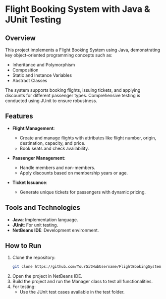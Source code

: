 # Flight Booking System with Java & JUnit Testing

## Overview

This project implements a Flight Booking System using Java, demonstrating key object-oriented programming concepts such as:

- Inheritance and Polymorphism
- Composition
- Static and Instance Variables
- Abstract Classes

The system supports booking flights, issuing tickets, and applying discounts for different passenger types. Comprehensive testing is conducted using JUnit to ensure robustness.

## Features

- **Flight Management**:
  - Create and manage flights with attributes like flight number, origin, destination, capacity, and price.
  - Book seats and check availability.

- **Passenger Management**:
  - Handle members and non-members.
  - Apply discounts based on membership years or age.

- **Ticket Issuance**:
  - Generate unique tickets for passengers with dynamic pricing.

## Tools and Technologies

- **Java**: Implementation language.
- **JUnit**: For unit testing.
- **NetBeans IDE**: Development environment.

## How to Run

1. Clone the repository:
   ```bash
   git clone https://github.com/YourGitHubUsername/FlightBookingSystem-Java-JUnit.git
   ```
2. Open the project in NetBeans IDE.
3. Build the project and run the Manager class to test all functionalities.
4. For testing:
   - Use the JUnit test cases available in the test folder.
